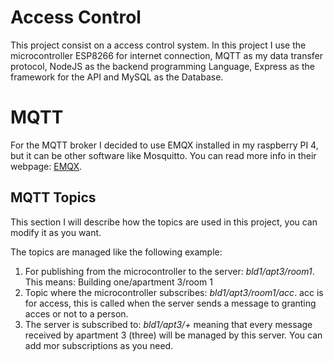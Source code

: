 # Access Control
This project consist on a access control system. In this project I use the microcontroller ESP8266 for internet connection, MQTT as my data transfer protocol, NodeJS as the backend programming Language, Express as the framework for the API and MySQL as the Database.</br>

# MQTT
For the MQTT broker I decided to use EMQX installed in my raspberry PI 4, but it can be other software like Mosquitto. You can read more info in their webpage: [EMQX](https://www.emqx.io/). 

## MQTT Topics

This section I will describe how the topics are used in this project, you can modify it as you want.

The topics are managed like the following example: </br>
1. For publishing from the microcontroller to the server: _bld1/apt3/room1_. This means: Building one/apartment 3/room 1
2. Topic where the microcontroller subscribes: _bld1/apt3/room1/acc_. acc is for access, this is called when the server sends a message to granting acces or not to a person.
3. The server is subscribed to: _bld1/apt3/+_ meaning that every message received by apartment 3 (three) will be managed by this server. You can add mor subscriptions as you need.
